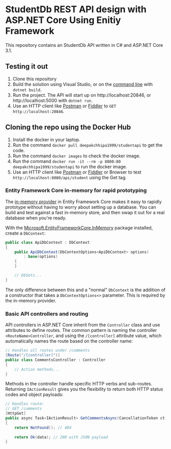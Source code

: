 # StudentDb REST API design with ASP.NET Core Using Enitiy Framework

This repository contains an StudentDb API written in C# and ASP.NET Core 3.1.


## Testing it out

1. Clone this repository
2. Build the solution using Visual Studio, or on the [command line](https://www.microsoft.com/net/core) with `dotnet build`.
3. Run the project. The API will start up on http://localhost:20846, or http://localhost:5000 with `dotnet run`.
4. Use an HTTP client like [Postman](https://www.getpostman.com/) or [Fiddler](https://www.telerik.com/download/fiddler) to `GET http://localhost:20846`.

## Cloning the repo using the Docker Hub
1. Install the docker in your laptop.
2. Run the command `docker pull deepakchhipa1999/studentapi` to get the code.
3. Run the command `docker images` to check the docker image.
3. Run the command `docker run -it --rm -p 8080:80 deepakchhipa1999/studentapi` to run the docker image.
4. Use an HTTP client like [Postman](https://www.getpostman.com/) or [Fiddler](https://www.telerik.com/download/fiddler) or Browser to test `http://localhost:8080/api/student` using the Get tag.

### Entity Framework Core in-memory for rapid prototyping

The [in-memory provider](https://docs.microsoft.com/en-us/ef/core/miscellaneous/testing/in-memory) in Entity Framework Core makes it easy to rapidly prototype without having to worry about setting up a database. You can build and test against a fast in-memory store, and then swap it out for a real database when you're ready.

With the [Microsoft.EntityFrameworkCore.InMemory](https://www.nuget.org/packages/Microsoft.EntityFrameworkCore.InMemory) package installed, create a `DbContext`:

```csharp
public class ApiDbContext : DbContext
{
    public ApiDbContext(DbContextOptions<ApiDbContext> options)
        : base(options)
    {
    }

    // DbSets...
}
```

The only difference between this and a "normal" `DbContext` is the addition of a constructor that takes a `DbContextOptions<>` parameter. This is required by the in-memory provider.


### Basic API controllers and routing

API controllers in ASP.NET Core inherit from the `Controller` class and use attributes to define routes. The common pattern is naming the controller `<RouteName>Controller`, and using the `/[controller]` attribute value, which automatically names the route based on the controller name:

```csharp
// Handles all routes under /comments
[Route("/[controller]")]
public class CommentsController : Controller
{
    // Action methods...
}
```

Methods in the controller handle specific HTTP verbs and sub-routes. Returning `IActionResult` gives you the flexibility to return both HTTP status codes and object payloads:

```csharp
// Handles route:
// GET /comments
[HttpGet]
public async Task<IActionResult> GetCommentsAsync(CancellationToken ct)
{
    return NotFound(); // 404
    
    return Ok(data); // 200 with JSON payload
}



